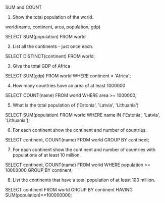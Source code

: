 SUM and COUNT

1. Show the total population of the world.

world(name, continent, area, population, gdp)

SELECT SUM(population)
FROM world

2. List all the continents - just once each.

SELECT DISTINCT(continent) 
FROM world;

3. Give the total GDP of Africa

SELECT SUM(gdp)
FROM world
WHERE continent = 'Africa';

4. How many countries have an area of at least 1000000

SELECT COUNT(name)
FROM world
WHERE area >= 1000000;


5. What is the total population of ('Estonia', 'Latvia', 'Lithuania')

SELECT SUM(population)
FROM world
WHERE name IN ('Estonia', 'Latvia', 'Lithuania');


6. For each continent show the continent and number of countries.

SELECT continent, COUNT(name)
  FROM world
 GROUP BY continent;

7. For each continent show the continent and number of countries with populations of at least 10 million.

SELECT continent, COUNT(name)
FROM world
WHERE population >= 10000000
GROUP BY continent;

8. List the continents that have a total population of at least 100 million.

SELECT continent
FROM world
GROUP BY continent
HAVING SUM(population)>=100000000;